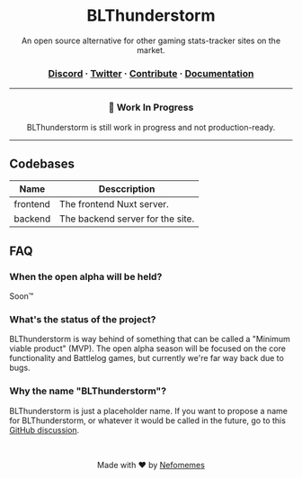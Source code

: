 <div> <h1 align="center">
  BLThunderstorm
</h1>
  
  <p align=center>An open source alternative for other gaming stats-tracker sites on the market.</p>
  <h3 align="center">
  <a href="https://discord.gg/nTd6jMrF">Discord</a> · <a href="https://twitter.com/BLThunderstorm">Twitter</a>  · 
  <a href="./CONTRIBUTING.md">Contribute</a> · <a href="./docs">Documentation</a>
  </h3>
  </div>
  
  ---
  
  <div>
  <h3 align=center>🚧 Work In Progress</h3>
  <p align="center">BLThunderstorm is still work in progress and not production-ready.</p>

</div>

---

## Codebases

| Name     | Desccription                     |
| -------- | -------------------------------- |
| frontend | The frontend Nuxt server.        |
| backend  | The backend server for the site. |

<!--     | frontend-shared                  | Shared Vue components to be used by BLThunderstorm-related frontend apps. | -->

## FAQ

### When the open alpha will be held?

Soon™️

### What's the status of the project?

BLThunderstorm is way behind of something that can be called a "Minimum viable product" (MVP). The open alpha season will be focused on the core functionality and Battlelog games, but currently we're far way back due to bugs.

### Why the name "BLThunderstorm"?

BLThunderstorm is just a placeholder name. If you want to propose a name for BLThunderstorm, or whatever it would be called in the future, go to this [GitHub discussion](https://github.com/BLThunderstorm/BLThunderstorm/discussions/53).

<br/>
<div>
<p align="center">Made with ❤ by <a href="https://github.com/Nefomemes">Nefomemes</p></p>
</div>

